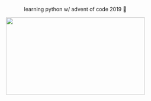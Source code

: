 <p align="center">learning python w/ advent of code 2019 🎄</p>
<p align="center">
  <img width="375" height="208" src="http://78.media.tumblr.com/94f358044222992f407f555c52a36d2a/tumblr_p1iefnX8k11r9dm6no2_540.gif">
</p>
